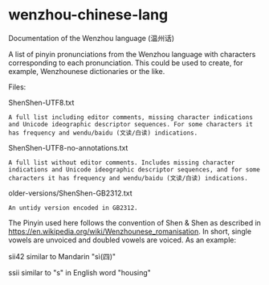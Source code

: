 # wenzhou-chinese-lang
Documentation of the Wenzhou language (温州话)

A list of pinyin pronunciations from the Wenzhou language with characters corresponding to each pronunciation. This could be used to create, for example, Wenzhounese dictionaries or the like.

Files:

  ShenShen-UTF8.txt
  
    A full list including editor comments, missing character indications and Unicode ideographic descriptor sequences. For some characters it has frequency and wendu/baidu (文读/白读) indications.
    
  ShenShen-UTF8-no-annotations.txt
  
    A full list without editor comments. Includes missing character indications and Unicode ideographic descriptor sequences, and for some characters it has frequency and wendu/baidu (文读/白读) indications.

  older-versions/ShenShen-GB2312.txt
  
    An untidy version encoded in GB2312.
    

The Pinyin used here follows the convention of Shen & Shen as described in https://en.wikipedia.org/wiki/Wenzhounese_romanisation. In short, single vowels are unvoiced and doubled vowels are voiced. As an example:

  sii42   similar to Mandarin "sì(四)"
  
  ssii    similar to "s" in English word "housing"
